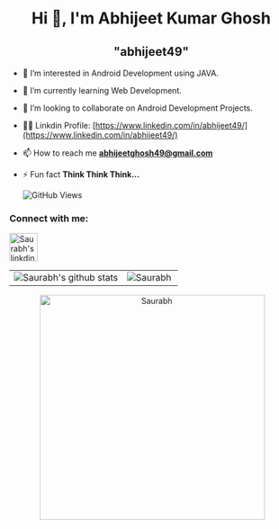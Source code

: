 
<!---
runtime-error2905/runtime-error2905 is a ✨ special ✨ repository because its `README.md` (this file) appears on your GitHub profile.
You can click the Preview link to take a look at your changes.
--->

<h1 align="center">Hi 👋, I'm  Abhijeet Kumar Ghosh </h1>
<h2 align="center">"abhijeet49"</h2>

- 👀 I’m interested in Android Development using JAVA.

- 🌱 I’m currently learning Web Development.

- 💞️ I’m looking to collaborate on Android Development Projects.

- 👨‍💻 Linkdin Profile: [https://www.linkedin.com/in/abhijeet49/](https://www.linkedin.com/in/abhijeet49/)

- 📫 How to reach me **abhijeetghosh49@gmail.com**

- ⚡ Fun fact **Think Think Think...**

    ![GitHub Views](https://komarev.com/ghpvc/?username=abhijeet49&color=brightgreen&style=flat)

<h3 align="left">Connect with me:</h3>
<p align="center">

<a href="https://www.linkedin.com/in/saurabhkumar29/" target="blank"><img align="center" src="https://user-images.githubusercontent.com/54509629/135730249-efac72bc-a6e2-4d31-a693-864bbbc2afac.gif" alt="Saurabh's linkdin" height="50" width="50" /></a>

<table>
    <tr>
        <td> <img align="center" src="https://github-readme-stats.vercel.app/api?username=Saurabh2509&show_icons=true&locale=en" alt="Saurabh's github stats" /> </td>
        <td> <img align="left" src="https://github-readme-stats.vercel.app/api/top-langs?username=Saurabh2509&show_icons=true&locale=en&layout=compact" alt="Saurabh" /> </td>
    </tr>
</table>

<p align="center">&nbsp;<img src="https://user-images.githubusercontent.com/54509629/135729677-82e1d8b4-5179-4d50-b428-c0413e23d1f2.gif" alt="Saurabh" width=400px/></p>



